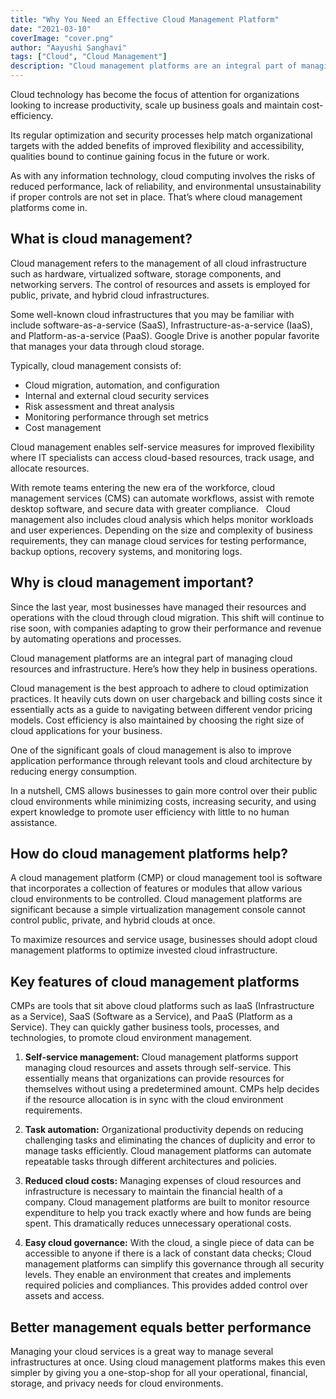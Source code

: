 ```yaml
---
title: "Why You Need an Effective Cloud Management Platform"
date: "2021-03-10"
coverImage: "cover.png"
author: "Aayushi Sanghavi"
tags: ["Cloud", "Cloud Management"]
description: "Cloud management platforms are an integral part of managing cloud resources and infrastructure. They are a real asset, especially for a modern and remote workforce. Here’s how they help in business operations."
---
```


Cloud technology has become the focus of attention for organizations looking to increase productivity, scale up business goals and maintain cost-efficiency.

Its regular optimization and security processes help match organizational targets with the added benefits of improved flexibility and accessibility, qualities bound to continue gaining focus in the future or work.

As with any information technology, cloud computing involves the risks of reduced performance, lack of reliability, and environmental unsustainability if proper controls are not set in place. That’s where cloud management platforms come in. 

## What is cloud management?
Cloud management refers to the management of all cloud infrastructure such as hardware, virtualized software, storage components, and networking servers. The control of resources and assets is employed for public, private, and hybrid cloud infrastructures.

Some well-known cloud infrastructures that you may be familiar with include software-as-a-service (SaaS), Infrastructure-as-a-service (IaaS), and Platform-as-a-service (PaaS). Google Drive is another popular favorite that manages your data through cloud storage.

Typically, cloud management consists of:
* Cloud migration, automation, and configuration
* Internal and external cloud security services
* Risk assessment and threat analysis
* Monitoring performance through set metrics
* Cost management 

Cloud management enables self-service measures for improved flexibility where IT specialists can access cloud-based resources, track usage, and allocate resources.

With remote teams entering the new era of the workforce, cloud management services (CMS) can automate workflows, assist with remote desktop software, and secure data with greater compliance.
 
Cloud management also includes cloud analysis which helps monitor workloads and user experiences. Depending on the size and complexity of business requirements, they can manage cloud services for testing performance, backup options, recovery systems, and monitoring logs.

## Why is cloud management important?

Since the last year, most businesses have managed their resources and operations with the cloud through cloud migration. This shift will continue to rise soon, with companies adapting to grow their performance and revenue by automating operations and processes.

Cloud management platforms are an integral part of managing cloud resources and infrastructure. Here’s how they help in business operations.

Cloud management is the best approach to adhere to cloud optimization practices. It heavily cuts down on user chargeback and billing costs since it essentially acts as a guide to navigating between different vendor pricing models. Cost efficiency is also maintained by choosing the right size of cloud applications for your business.

One of the significant goals of cloud management is also to improve application performance through relevant tools and cloud architecture by reducing energy consumption. 

In a nutshell, CMS allows businesses to gain more control over their public cloud environments while minimizing costs, increasing security, and using expert knowledge to promote user efficiency with little to no human assistance.

## How do cloud management platforms help?

A cloud management platform (CMP) or cloud management tool is software that incorporates a collection of features or modules that allow various cloud environments to be controlled. Cloud management platforms are significant because a simple virtualization management console cannot control public, private, and hybrid clouds at once.

To maximize resources and service usage, businesses should adopt cloud management platforms to optimize invested cloud infrastructure. 

## Key features of cloud management platforms

CMPs are tools that sit above cloud platforms such as IaaS (Infrastructure as a Service), SaaS (Software as a Service), and PaaS (Platform as a Service). They can quickly gather business tools, processes, and technologies, to promote cloud environment management. 

1. **Self-service management:**
Cloud management platforms support managing cloud resources and assets through self-service. This essentially means that organizations can provide resources for themselves without using a predetermined amount. CMPs help decides if the resource allocation is in sync with the cloud environment requirements.

2. **Task automation:**
Organizational productivity depends on reducing challenging tasks and eliminating the chances of duplicity and error to manage tasks efficiently. Cloud management platforms can automate repeatable tasks through different architectures and policies.

3. **Reduced cloud costs:**
Managing expenses of cloud resources and infrastructure is necessary to maintain the financial health of a company. Cloud management platforms are built to monitor resource expenditure to help you track exactly where and how funds are being spent. This dramatically reduces unnecessary operational costs. 

4. **Easy cloud governance:**
With the cloud, a single piece of data can be accessible to anyone if there is a lack of constant data checks; Cloud management platforms can simplify this governance through all security levels. They enable an environment that creates and implements required policies and compliances. This provides added control over assets and access. 

## Better management equals better performance

Managing your cloud services is a great way to manage several infrastructures at once. Using cloud management platforms makes this even simpler by giving you a one-stop-shop for all your operational, financial, storage, and privacy needs for cloud environments.